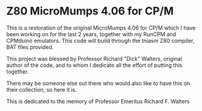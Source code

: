 # Z80 MicroMumps 4.06 for CP/M

This is a restoration of the original MicroMumps 4.06 for CP/M which I have been working on for the last 2 years, together with my RunCPM and CPMduino emulators.
This code will build through the tniasm Z80 compiler, BAT files provided.

This project was blessed by Professor Richard "Dick" Walters, original author of the code, and to whom I dedicate all the effort of putting this together.

There may be someone else out there who would also like to have this on their collection, so here it is.

This is dedicated to the memory of Professor Emeritus Richard F. Walters
